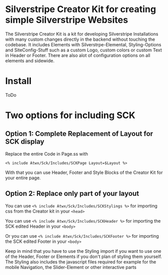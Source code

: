 # Silverstripe Creator Kit for creating simple Silverstripe Websites
The Silverstripe Creator Kit is a kit for developing Silverstripe Installations with many custom changes directly in the backend without touching the codebase. It includes Elements with Silverstrpe-Elemental, Styling-Options and SiteConfig-Stuff such as a custom Logo, custom colors or custom Text in Header or Footer. There are also alot of configuration options on all elements and sidewide.

# Install
ToDo

# Two options for including SCK
## Option 1: Complete Replacement of Layout for SCK display
Replace the entire Code in Page.ss with 

```<% include Atwx/Sck/Includes/SCKPage Layout=$Layout %>```

With that you can use Header, Footer and Style Blocks of the Creator Kit for your entire page.

## Option 2: Replace only part of your layout
You can use ```<% include Atwx/Sck/Includes/SCKStylings %>``` for importing css from the Creator kit in your ```<head>```

You can use ```<% include Atwx/Sck/Includes/SCKHeader %>``` for importing the SCK edited Header in your ```<body>```

Or you can use ```<% include Atwx/Sck/Includes/SCKFooter %>``` for importing the SCK edited Footer in your ```<body>```

Keep in mind that you have to use the Styling import if you want to use one of the Header, Footer or Elements if you don't plan of styling them yourself.
The Styling also includes the javascript files required for example for the mobile Navigation, the Slider-Element or other interactive parts
